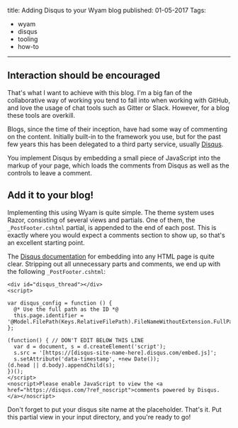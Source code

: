 title: Adding Disqus to your Wyam blog
published: 01-05-2017
Tags:
 - wyam
 - disqus
 - tooling
 - how-to
---
## Interaction should be encouraged
That's what I want to achieve with this blog. I'm a big fan of the collaborative way of working you tend to fall into when working with GitHub, and love the usage of chat tools such as Gitter or Slack. However, for a blog these tools are overkill.

Blogs, since the time of their inception, have had some way of commenting on the content. Initially built-in to the framework you use, but for the past few years this has been delegated to a third party service, usually [Disqus][0].

You implement Disqus by embedding a small piece of JavaScript into the markup of your page, which loads the comments from Disqus as well as the controls to leave a comment.

## Add it to your blog!
Implementing this using Wyam is quite simple. The theme system uses Razor, consisting of several views and partials. One of them, the `_PostFooter.cshtml` partial, is appended to the end of each post. This is exactly where you would expect a comments section to show up, so that's an excellent starting point.

The [Disqus documentation][1] for embedding into any HTML page is quite clear. Stripping out all unnecessary parts and comments, we end up with the following `_PostFooter.cshtml`:

```razor
<div id="disqus_thread"></div>
<script>

var disqus_config = function () {
  @* Use the full path as the ID *@
  this.page.identifier = '@Model.FilePath(Keys.RelativeFilePath).FileNameWithoutExtension.FullPath';
};

(function() { // DON'T EDIT BELOW THIS LINE
  var d = document, s = d.createElement('script');
  s.src = '[https://[disqus-site-name-here].disqus.com/embed.js]';
  s.setAttribute('data-timestamp', +new Date());
(d.head || d.body).appendChild(s);
})();
</script>
<noscript>Please enable JavaScript to view the <a href="https://disqus.com/?ref_noscript">comments powered by Disqus.</a></noscript>
```

Don't forget to put your disqus site name at the placeholder. That's it. Put this partial view in your input directory, and you're ready to go!

[0]: https://disqus.com
[1]: https://help.disqus.com/customer/portal/articles/472097-universal-embed-code
